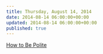 ```yaml
---
title: Thursday, August 14, 2014
date: 2014-08-14 06:00:00+00:00
updated: 2014-08-14 06:00:00+00:00
published: true
---
```


[How to Be Polite](/how-to-be-polite/)

